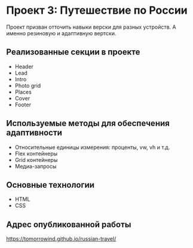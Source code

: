 # Проект 3: Путешествие по России

Проект призван отточить навыки верски для разных устройств. А именно резиновую и адаптивную вертски.

## Реализованные секции в проекте

- Header
- Lead
- Intro
- Photo grid
- Places
- Cover
- Footer

## Используемые методы для обеспечения адаптивности

- Относительные единицы измерения: проценты, vw, vh и т.д.
- Flex контейнеры
- Grid контейнеры
- Медиа-запросы

## Основные технологии

- HTML
- CSS

## Адрес опубликованной работы

https://tomorrowind.github.io/russian-travel/
